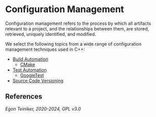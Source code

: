 # Configuration Management

Configuration management refers to the process by which all artifacts relevant 
to a project, and the relationships between them, are stored, retrieved, 
uniquely identified, and modified.

We select the following topics from a wide range of configuration management 
techniques used in C++:

* [Build Automation](building/)
    * [CMake](building/cmake/)
* [Test Automation](testing/)
    * [GoogleTest](testing/googletest/)
* [Source Code Versioning](https://github.com/teiniker/teiniker-lectures-computerscience/tree/master/configuration-management/versioning)


## References


*Egon Teiniker, 2020-2024, GPL v3.0*
